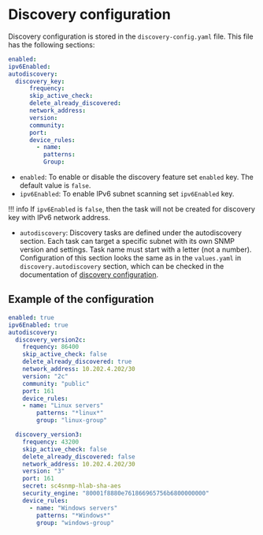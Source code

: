 # Discovery configuration

Discovery configuration is stored in the `discovery-config.yaml` file. This file has the following sections:

```yaml
enabled: 
ipv6Enabled: 
autodiscovery:
  discovery_key:
      frequency: 
      skip_active_check: 
      delete_already_discovered: 
      network_address: 
      version: 
      community: 
      port: 
      device_rules:
        - name: 
          patterns: 
          Group: 

```

- `enabled`: To enable or disable the discovery feature set `enabled` key. The default value is `false`. 
- `ipv6Enabled`: To enable IPv6 subnet scanning set `ipv6Enabled` key.

!!! info 
    If `ipv6Enabled` is `false`, then the task will not be created for discovery key with IPv6 network address.

- `autodiscovery`: Discovery tasks are defined under the autodiscovery section. Each task can target a specific subnet with its own SNMP version and settings. 
Task name must start with a letter (not a number). Configuration of this section looks the same as in the `values.yaml` in `discovery.autodiscovery` section, which can be checked in the documentation of [discovery configuration](../microk8s/configuration/discovery-configuration.md).

## Example of the configuration

```yaml
enabled: true
ipv6Enabled: true
autodiscovery:
  discovery_version2c:
    frequency: 86400
    skip_active_check: false
    delete_already_discovered: true
    network_address: 10.202.4.202/30
    version: "2c"
    community: "public"
    port: 161
    device_rules:
    - name: "Linux servers"
        patterns: "*linux*"
        group: "linux-group"

  discovery_version3:
    frequency: 43200
    skip_active_check: false
    delete_already_discovered: false
    network_address: 10.202.4.202/30
    version: "3"
    port: 161
    secret: sc4snmp-hlab-sha-aes
    security_engine: "80001f8880e761866965756b6800000000"
    device_rules:
      - name: "Windows servers"
        patterns: "*Windows*"
        group: "windows-group"

```
